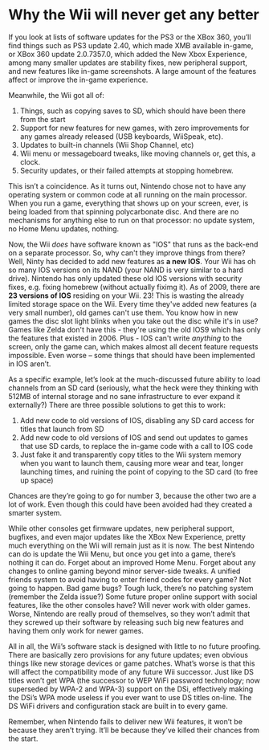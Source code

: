 <div id="content">
 
 # Why the Wii will never get any better
 
 </div>

If you look at lists of software updates for the PS3 or the XBox 360, you’ll find things such as PS3 update 2.40, which made XMB available in-game, or XBox 360 update 2.0.7357.0, which added the New Xbox Experience, among many smaller updates are stability fixes, new peripheral support, and new features like in-game screenshots. A large amount of the features affect or improve the in-game experience.

Meanwhile, the Wii got all of:

1. Things, such as copying saves to SD, which should have been there from the start
1. Support for new features for new games, with zero improvements for any games already released (USB keyboards, WiiSpeak, etc).
1. Updates to built-in channels (Wii Shop Channel, etc)
1. Wii menu or messageboard tweaks, like moving channels or, get this, a clock.
1. Security updates, or their failed attempts at stopping homebrew.

This isn’t a coincidence. As it turns out, Nintendo chose not to have any operating system or common code at all running on the main processor. When you run a game, everything that shows up on your screen, ever, is being loaded from that spinning polycarbonate disc. And there are no mechanisms for anything else to run on that processor: no update system, no Home Menu updates, nothing.

Now, the Wii *does* have software known as "IOS" that runs as the back-end on a separate processor. So, why can't they improve things from there? Well, Ninty has decided to add new features as **a new IOS**. Your Wii has oh so many IOS versions on its NAND (your NAND is very similar to a hard drive). Nintendo has only updated these old IOS versions with security fixes, e.g. fixing homebrew (without actually fiximg it). As of 2009, there are **23 versions of IOS** residing on your Wii. 23! This is wasting the already limited storage space on the Wii. Every time they've added new features (a very small number), old games can't use them. You know how in new games the disc slot light blinks when you take out the disc while it's in use? Games like Zelda don't have this - they're using the old IOS9 which has only the features that existed in 2006. Plus - IOS can't write *anything* to the screen, only the game can, which makes almost all decent feature requests impossible. Even worse – some things that should have been implemented in IOS aren’t. 

As a specific example, let’s look at the much-discussed future ability to load channels from an SD card (seriously, what the heck were they thinking with 512MB of internal storage and no sane infrastructure to ever expand it externally?) There are three possible solutions to get this to work:

1. Add new code to old versions of IOS, disabling any SD card access for titles that launch from SD
1. Add new code to old versions of IOS and send out updates to games that use SD cards, to replace the in-game code with a call to IOS code
1. Just fake it and transparently copy titles to the Wii system memory when you want to launch them, causing more wear and tear, longer launching times, and ruining the point of copying to the SD card (to free up space)

Chances are they’re going to go for number 3, because the other two are a lot of work. Even though this could have been avoided had they created a smarter system.

While other consoles get firmware updates, new peripheral support, bugfixes, and even major updates like the XBox New Experience, pretty much everything on the Wii will remain just as it is now. The best Nintendo can do is update the Wii Menu, but once you get into a game, there’s nothing it can do. Forget about an improved Home Menu. Forget about any changes to online gaming beyond minor server-side tweaks. A unified friends system to avoid having to enter friend codes for every game? Not going to happen. Bad game bugs? Tough luck, there’s no patching system (remember the Zelda issue?) Some future proper online support with social features, like the other consoles have? Will never work with older games. Worse, Nintendo are really proud of themselves, so they won’t admit that they screwed up their software by releasing such big new features and having them only work for newer games.

All in all, the Wii’s software stack is designed with little to no future proofing. There are basically zero provisions for any future updates; even obvious things like new storage devices or game patches. What’s worse is that this will affect the compatibility mode of any future Wii successor. Just like DS titles won’t get WPA (the successor to WEP WiFi password technology; now superseded by WPA-2 and WPA-3) support on the DSi, effectively making the DSi’s WPA mode useless if you ever want to use DS titles on-line. The DS WiFi drivers and configuration stack are built in to every game.

Remember, when Nintendo fails to deliver new Wii features, it won’t be because they aren’t trying. It’ll be because they’ve killed their chances from the start.
